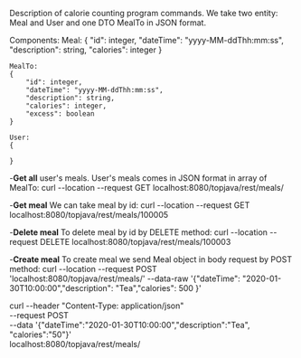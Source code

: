 Description of calorie counting program commands.
We take two entity: Meal and User and one DTO MealTo in JSON format.

Components:
    Meal:
    {
        "id": integer,
        "dateTime": "yyyy-MM-ddThh:mm:ss",
        "description": string,
        "calories": integer
    }

    MealTo:
    {
        "id": integer,
        "dateTime": "yyyy-MM-ddThh:mm:ss",
        "description": string,
        "calories": integer,
        "excess": boolean
    }

    User:
    {
    
    }


-**Get all** user's meals. User's meals comes in JSON format in array of MealTo:
    curl --location --request GET localhost:8080/topjava/rest/meals/

-**Get meal** We can take meal by id:
    curl --location --request GET localhost:8080/topjava/rest/meals/100005

-**Delete meal** To delete meal by id by DELETE method:
    curl --location --request DELETE localhost:8080/topjava/rest/meals/100003

-**Create meal** To create meal we send Meal object in body request by POST method:
    curl --location --request POST 'localhost:8080/topjava/rest/meals/' --data-raw '{"dateTime": "2020-01-30T10:00:00","description": "Tea","calories": 500 }'

curl --header "Content-Type: application/json" \
--request POST \
--data '{"dateTime":"2020-01-30T10:00:00","description":"Tea", "calories":"50"}' \
localhost:8080/topjava/rest/meals/
